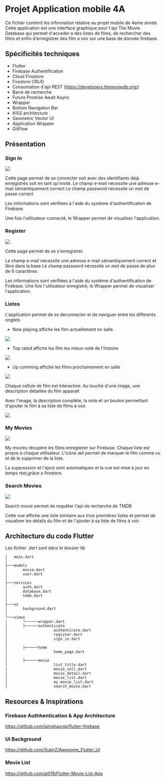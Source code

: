 # Projet Application mobile 4A
Ce fichier contient les information relative au projet mobile de 4eme année. 
Cette application est une interface graphique pour l'api The Movie Database qui permet d'acceder a des listes de films, de rechercher des films et enfin d'enregistrer des film a voir sur une base de donnée firebase.



## Spécificités techniques

- Flutter 
- Firebase Authentification
- Cloud Firestore
- Firestore CRUD
- Consomation d'api REST (https://developers.themoviedb.org/)
- Barre de recherche 
- Future Promise Await Async
- Wrapper 
- Bottom Navigation Bar 
- KISS architecture
- Geometric Vector UI
- Application Wrapper 
- GitFlow

## Présentation

### Sign In

![](https://github.com/etienneamiche/movies/blob/master/Screenshot_20191223_114010_com.etienneesiea4amobile.movies.jpg?raw=true)


Cette page permet de se connecter soit avec des identifiants déjà enregistrés soit en tant qu'invité. 
Le champ e-mail nécessite une adresse e-mail sémantiquement correct 
Le champ password nécessite un mot de passe correct

Les informations sont vérifiées à l'aide du système d'authentification de Firebase.

Une fois l'utilisateur connecté, le Wrapper permet de visualiser l'application.

### Register

![](https://github.com/etienneamiche/movies/blob/master/Screenshot_20191223_114133_com.etienneesiea4amobile.movies.jpg?raw=true)


Cette page permet de se s'enregistrer.

Le champ e-mail nécessite une adresse e-mail sémantiquement correct et libre dans la base 
Le champ password nécessite un mot de passe de plus de 6 caractères.

Les informations sont vérifiées à l'aide du système d'authentification de Firebase.
Une fois l'utilisateur enregistré, le Wrapper permet de visualiser l'application.

### Listes

L'application permet de se deconnecter et de naviguer entre les differents onglets

- Now playing affiche les film actuellement en salle

![](https://github.com/etienneamiche/movies/blob/master/Screenshot_20191223_114153_com.etienneesiea4amobile.movies.jpg?raw=true)

- Top rated affiche les film les mieux noté de l'histoire

![](https://github.com/etienneamiche/movies/blob/master/Screenshot_20191223_114201_com.etienneesiea4amobile.movies.jpg?raw=true)

- Up comming affiche les films prochainement en salle

![](https://github.com/etienneamiche/movies/blob/master/Screenshot_20191223_114209_com.etienneesiea4amobile.movies.jpg)

Chaque cellule de film est interactive. Au touché d'une image, une description détaillée du film apparaît

Avec l'image, la description complète, la note et un bouton permettant d'ajouter le film à sa liste de films à voir.

![](https://github.com/etienneamiche/movies/blob/master/Screenshot_20191223_114223_com.etienneesiea4amobile.movies.jpg)


### My Movies

![](https://github.com/etienneamiche/movies/blob/master/Screenshot_20191223_114234_com.etienneesiea4amobile.movies.jpg?raw=true)

My movies récupère les films enregistrer sur Firebase. Chaque liste est propre à chaque utilisateur. L'icône œil permet de marquer le film comme vu et de le supprimer de la liste.

La suppression et l'ajout sont automatiques et la vue est mise à jour en temps réel,grâce a firestore.

### Search Movies

![](https://github.com/etienneamiche/movies/blob/master/Screenshot_20191223_114250_com.etienneesiea4amobile.movies.jpg?raw=true)

Search movie permet de requêter l'api de recherche de TMDB

Cette vue affiche une liste similaire aux trois premières listes et permet de visualiser les détails du film et de l'ajouter à sa liste de films à voir.

## Architecture du code Flutter 
Les fichier .dart sont dans le dossier lib

```
│   main.dart
│
├───models
│       movie.dart
│       user.dart
│
├───services
│       auth.dart
│       database.dart 
│       tmdb.dart
│                                                                                                                       
├───ui
│       background.dart
│
└───views
│       └──────wrapper.dart     
|       ├──────authenticate  
│                     authenticate.dart
│                     register.dart  
│                     sign_in.dart  
│              
|       ├──────home         
|                     home_page.dart   
│             
|       ├──────movie         
|                     list_title.dart
|                     movie_cell.dart   
|                     movie_detail.dart
|                     movie_list.dart
|                     my_movie_list.dart 
|                     search_movie.dart                                                                                                       

```
## Resources & Inspirations
### Firebase Authhentication & App Architecture 
https://github.com/iamshaunjp/flutter-firebase

### UI Background 
https://github.com/SubirZ/Awesome_Flutter_UI

### Movie List
https://github.com/aj019/Flutter-Movie-List-App
